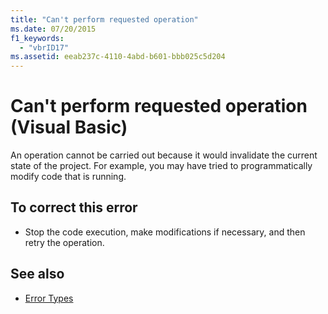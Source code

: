 ```yaml
---
title: "Can't perform requested operation"
ms.date: 07/20/2015
f1_keywords: 
  - "vbrID17"
ms.assetid: eeab237c-4110-4abd-b601-bbb025c5d204
---
```

# Can't perform requested operation (Visual Basic)
An operation cannot be carried out because it would invalidate the current state of the project. For example, you may have tried to programmatically modify code that is running.  
  
## To correct this error  
  
- Stop the code execution, make modifications if necessary, and then retry the operation.  
  
## See also

- [Error Types](../programming-guide/language-features/error-types.md)
